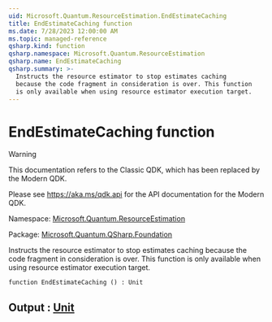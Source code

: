 ```yaml
---
uid: Microsoft.Quantum.ResourceEstimation.EndEstimateCaching
title: EndEstimateCaching function
ms.date: 7/28/2023 12:00:00 AM
ms.topic: managed-reference
qsharp.kind: function
qsharp.namespace: Microsoft.Quantum.ResourceEstimation
qsharp.name: EndEstimateCaching
qsharp.summary: >-
  Instructs the resource estimator to stop estimates caching
  because the code fragment in consideration is over. This function
  is only available when using resource estimator execution target.
---
```


# EndEstimateCaching function

> [!WARNING]
> This documentation refers to the Classic QDK, which has been replaced by the Modern QDK.
>
> Please see <https://aka.ms/qdk.api> for the API documentation for the Modern QDK.

Namespace: [Microsoft.Quantum.ResourceEstimation](xref:Microsoft.Quantum.ResourceEstimation)

Package: [Microsoft.Quantum.QSharp.Foundation](https://nuget.org/packages/Microsoft.Quantum.QSharp.Foundation)


Instructs the resource estimator to stop estimates cachingbecause the code fragment in consideration is over. This functionis only available when using resource estimator execution target.

```qsharp
function EndEstimateCaching () : Unit
```


## Output : [Unit](xref:microsoft.quantum.qsharp.valueliterals#unit-literal)

